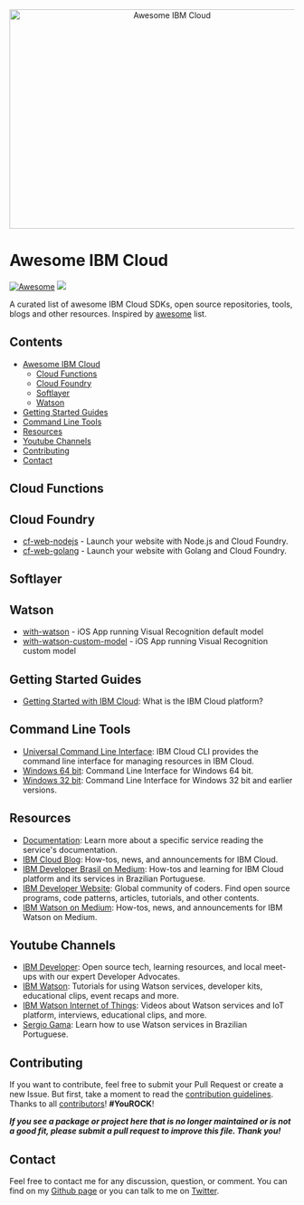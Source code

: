 <div align="center">
    <img width="559" height="388" src="https://github.com/victorshinya/awesome-ibmcloud/blob/master/media/logo.png?raw=true" alt="Awesome IBM Cloud">
</div>

# Awesome IBM Cloud

[![Awesome](https://awesome.re/badge.svg)](https://awesome.re)
[![](https://img.shields.io/badge/IBM%20Cloud-powered-blue.svg)](https://bluemix.net)

A curated list of awesome IBM Cloud SDKs, open source repositories, tools, blogs and other resources. Inspired by [awesome](https://github.com/sindresorhus/awesome) list.

## Contents

- [Awesome IBM Cloud](#awesome-ibm-cloud)
    - [Cloud Functions](#cloud-functions)
    - [Cloud Foundry](#cloud-foundry)
    - [Softlayer](#softlayer)
    - [Watson](#watson)
- [Getting Started Guides](#getting-started-guides)
- [Command Line Tools](#command-line-tools)
- [Resources](#resources)
- [Youtube Channels](#youtube-channels)
- [Contributing](#contributing)
- [Contact](#contact)


## Cloud Functions

## Cloud Foundry

* [cf-web-nodejs](https://github.com/victorshinya/cf-web-nodejs) - Launch your website with Node.js and Cloud Foundry.
* [cf-web-golang](https://github.com/victorshinya/cf-web-golang) - Launch your website with Golang and Cloud Foundry.

## Softlayer

## Watson

* [with-watson](https://github.com/victorshinya/with-watson) - iOS App running Visual Recognition default model
* [with-watson-custom-model](https://github.com/victorshinya/with-watson-custom-model) - iOS App running Visual Recognition custom model

## Getting Started Guides

* [Getting Started with IBM Cloud](https://cloud.ibm.com/docs/overview/ibm-cloud-platform.html): What is the IBM Cloud platform?

## Command Line Tools

* [Universal Command Line Interface](https://console.bluemix.net/docs/cli/reference/ibmcloud/download_cli.html#install_use): IBM Cloud CLI provides the command line interface for managing resources in IBM Cloud.
* [Windows 64 bit](https://clis.ng.bluemix.net/download/bluemix-cli/latest/win64): Command Line Interface for Windows 64 bit.
* [Windows 32 bit](https://console.bluemix.net/docs/cli/reference/ibmcloud/all_versions.html#ibm-cloud-cli-releases): Command Line Interface for Windows 32 bit and earlier versions.

## Resources

* [Documentation](https://cloud.ibm.com/docs): Learn more about a specific service reading the service's documentation.
* [IBM Cloud Blog](https://www.ibm.com/blogs/bluemix): How-tos, news, and announcements for IBM Cloud.
* [IBM Developer Brasil on Medium](): How-tos and learning for IBM Cloud platform and its services in Brazilian Portuguese.
* [IBM Developer Website](https://developer.ibm.com): Global community of coders. Find open source programs, code patterns, articles, tutorials, and other contents.
* [IBM Watson on Medium](https://medium.com/ibm-watson): How-tos, news, and announcements for IBM Watson on Medium.

## Youtube Channels

* [IBM Developer](https://www.youtube.com/channel/UCUm6InQvGI9-6vo1teGWINA): Open source tech, learning resources, and local meet-ups with our expert Developer Advocates.
* [IBM Watson](https://www.youtube.com/channel/UCxPJljXUHvUd9idyfEHvXqg): Tutorials for using Watson services, developer kits, educational clips, event recaps and more.
* [IBM Watson Internet of Things](https://www.youtube.com/channel/UCFNoGF7Ea-FfmAjfK4ReFpA): Videos about Watson services and IoT platform, interviews, educational clips, and more.
* [Sergio Gama](https://www.youtube.com/sergiogama): Learn how to use Watson services in Brazilian Portuguese.

## Contributing

If you want to contribute, feel free to submit your Pull Request or create a new Issue. But first, take a moment to read the [contribution guidelines](https://github.com/victorshinya/awesome-ibmcloud/blob/master/CONTRIBUTING.md). Thanks to all [contributors](https://github.com/victorshinya/awesome-ibmcloud/graphs/contributors)! **#YouROCK**!

***If you see a package or project here that is no longer maintained or is not a good fit, please submit a pull request to improve this file. Thank you!***

## Contact

Feel free to contact me for any discussion, question, or comment. You can find on my [Github page](https://github.com/victorshinya) or you can talk to me on [Twitter](https://twitter.com/victorshinya).
